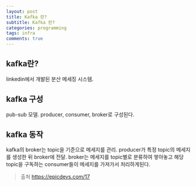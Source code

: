 ```yaml
---
layout: post
title: Kafka 란?
subtitle: Kafka 란?
categories: programming
tags: infra
comments: true
---
```

## kafka란? 
linkedin에서 개발된 분산 메세징 시스템. 

## kafka 구성
pub-sub 모델. producer, consumer, broker로 구성된다.

## kafka 동작
kafka의 broker는 topic을 기준으로 메세지를 관리. producer가 특정 topic의 메세지를 생성한 뒤 broker에 전달. broker는 메세지를 topic별로 분류하여 쌓아놓고 해당 topic을 구독하는 consumer들이 메세지를 가져가서 처리하게된다. 

> 출처 https://epicdevs.com/17